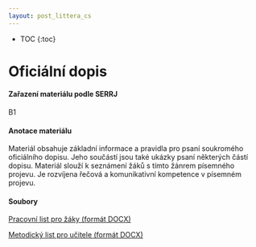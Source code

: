 ```yaml
---
layout: post_littera_cs
---
```

* TOC
{:toc}

# Oficiální dopis

#### Zařazení materiálu podle SERRJ

B1

#### Anotace materiálu

Materiál obsahuje základní informace a pravidla pro psaní soukromého oficiálního dopisu. Jeho součástí jsou také ukázky psaní některých částí dopisu. Materiál slouží k seznámení žáků s tímto žánrem písemného projevu. Je rozvíjena řečová a komunikativní kompetence v písemném projevu.

#### Soubory

[Pracovní list pro žáky (formát DOCX)](/cs/littera/rustina/materialy/zaci/pisemny_projev/28_Oficialni_dopis_Z_B1.docx)

[Metodický list pro učitele (formát DOCX)](/cs/littera/rustina/materialy/metodika/28_Oficialni_dopis_metodika.docx)